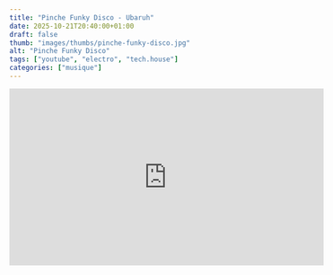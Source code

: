 ```yaml
---
title: "Pinche Funky Disco - Ubaruh"
date: 2025-10-21T20:40:00+01:00
draft: false
thumb: "images/thumbs/pinche-funky-disco.jpg"
alt: "Pinche Funky Disco"
tags: ["youtube", "electro", "tech.house"]
categories: ["musique"]
---
```


<iframe width="560" height="315" src="https://www.youtube.com/embed/T0hngJcL6QI?si=pNBMYcAH0GTQjPwS" title="YouTube video player" frameborder="0" allow="accelerometer; autoplay; clipboard-write; encrypted-media; gyroscope; picture-in-picture; web-share" referrerpolicy="strict-origin-when-cross-origin" allowfullscreen></iframe>
